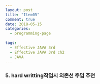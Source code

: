 ```yaml
---
layout: post
title: "Item05"
comment: true
date: 2018-05-15
categories:
  - programming-page
  
tags:
  - Effective JAVA 3rd
  - Effective JAVA 3rd ch2
  - JAVA
---
```


### 5. hard writting작업시 의존선 주입 추천

